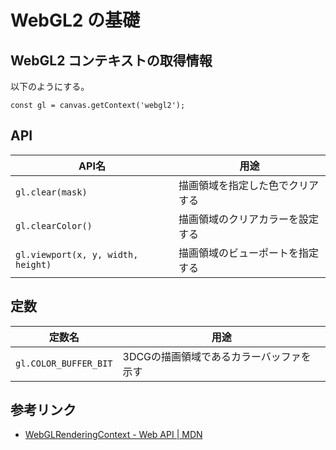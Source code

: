 # WebGL2 の基礎

## WebGL2 コンテキストの取得情報

以下のようにする。

```
const gl = canvas.getContext('webgl2');
```

## API

|API名|用途|
|---|---|
|`gl.clear(mask)`|描画領域を指定した色でクリアする|
|`gl.clearColor()`|描画領域のクリアカラーを設定する|
|`gl.viewport(x, y, width, height)`|描画領域のビューポートを指定する|

## 定数

|定数名|用途|
|---|---|
|`gl.COLOR_BUFFER_BIT`|3DCGの描画領域であるカラーバッファを示す|

## 参考リンク

- [WebGLRenderingContext - Web API | MDN](https://developer.mozilla.org/ja/docs/Web/API/WebGLRenderingContext/)
